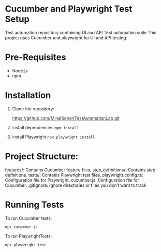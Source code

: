 # Cucumber and Playwright Test Setup
Test automation repository containing UI and API Test automation suite 
This project uses Cucumber and playwright for UI and API testing.

# Pre-Requisites

- Node.js 
- npm 

# Installation

1. Clone the repository:
   
   https://github.com/MinalSonar/TestAutomationLab.git

2. Install dependencies
   `npm install`

3. Install Playwright
   `npx playwright install`

# Project Structure:

features/: Contains Cucumber feature files.
step_definitions/: Contains step definitions.
tests/: Contains Playwright test files.
playwright.config.ts: Configuration file for Playwright.
cucumber.js: Configuration file for Cucumber.
.gitignore: ignore directories or files you don’t want to track

# Running Tests
To run Cucumber tests:

`npx cucumber-js`

To run PlaywrightTests:

`npx playwright test`

